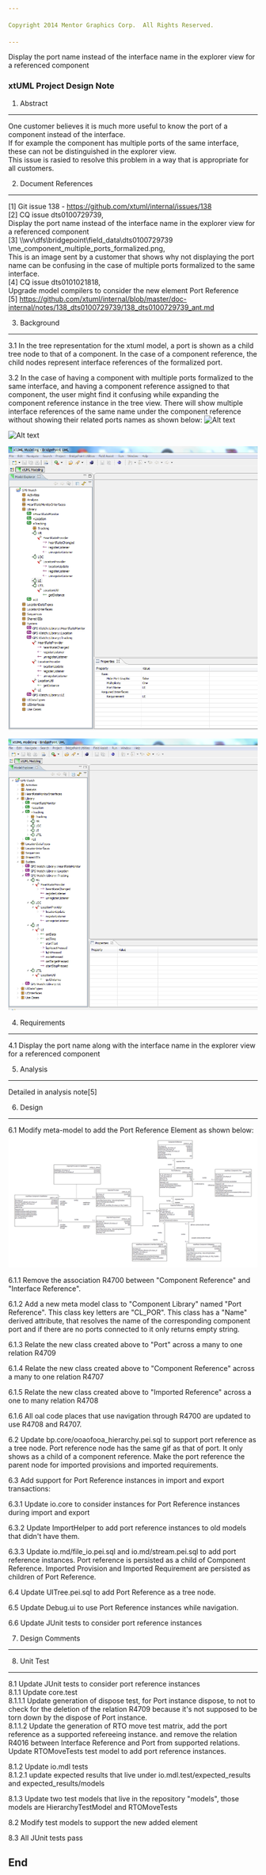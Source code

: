 ```yaml
---

Copyright 2014 Mentor Graphics Corp.  All Rights Reserved.

---
```


Display the port name instead of the interface name in the explorer view for a 
referenced component
### xtUML Project Design Note



1. Abstract
-----------
One customer believes it is much more useful to know the port of a component instead of the interface.  
If for example the component has multiple ports of the same interface, these can not be distinguished in the explorer view.  
This issue is rasied to resolve this problem in a way that is appropriate for all customers.

2. Document References
----------------------
[1] Git issue 138 - https://github.com/xtuml/internal/issues/138  
[2] CQ issue dts0100729739,  
    Display the port name instead of the interface name in the explorer view for a referenced component  
[3] \\\wv\dfs\bridgepoint\field_data\dts0100729739
    \me_component_multiple_ports_formalized.png,  
This is an image sent by a customer that shows why not displaying the port name can be confusing in the case of multiple ports formalized to the same interface.  
[4] CQ issue dts0101021818,  
Upgrade model compilers to consider the new element Port Reference  
[5] https://github.com/xtuml/internal/blob/master/doc-internal/notes/138_dts0100729739/138_dts0100729739_ant.md



3. Background
-------------
3.1 In the tree representation for the xtuml model, a port is shown as a child tree node to that of a component.
In the case of a component reference, the child nodes represent interface references of the formalized port.  

3.2 In the case of having a component with multiple ports formalized to the same interface, and having 
    a component reference assigned to that component, the user might find it confusing while expanding
    the component reference instance in the tree view.
    There will show multiple interface references of the same name under the component reference  
    without showing their related ports names as shown below:
    ![Alt text](./WithoutPortRefProject.PNG "Multiple interface references of the same name under the component reference  
    without showing their related ports names.")
    
   ![Alt text](./WithPortRefProject.PNG "Multiple interface references of the same name under the component reference  
    after showing their related ports names.")
    
    
   ![Alt text](./WithoutPortRefGPS.PNG "GPS project without port references.")
    
   ![Alt text](./WithPortRefGPS.PNG "GPS project without port references.")
    

4. Requirements
---------------
4.1 Display the port name along with the interface name in the explorer view for
    a referenced component


5. Analysis
-----------
Detailed in analysis note[5]


6. Design
---------
6.1 Modify meta-model to add the Port Reference Element as shown below: 
 ![Alt text](./MM_PortRef.png "meta model update for port references.")
     
6.1.1 Remove the association R4700 between "Component Reference" and "Interface Reference".    
           
6.1.2 Add a new meta model class to "Component Library" named "Port Reference". 
      This class key letters are "CL_POR". This class has a "Name" derived attribute, that resolves the name of the corresponding component port 
      and if there are no ports connected to it only returns empty string. 
 
6.1.3 Relate the new class created above to "Port" across a many to one relation R4709

6.1.4 Relate the new class created above to "Component Reference" across a many to one relation R4707
      
6.1.5 Relate the new class created above to "Imported Reference" across a one to many relation R4708

6.1.6 All oal code places that use navigation through R4700 are updated to use R4708 and R4707.    

6.2 Update bp.core/ooaofooa_hierarchy.pei.sql to support port reference as a tree node. 
    Port reference node has the same gif as that of port.  It only shows as a child of a component reference.
    Make the port reference the parent node for imported provisions and imported requirements.

6.3 Add support for Port Reference instances in import and export transactions:

6.3.1 Update io.core to consider instances for Port Reference instances during import and export

6.3.2 Update ImportHelper to add port reference instances to old models that didn't have them.

6.3.3 Update io.md/file_io.pei.sql and io.md/stream.pei.sql  to add port reference instances.
      Port reference is persisted as a child of Component Reference. 
      Imported Provision and Imported Requirement are persisted as children of Port Reference.
    
    
6.4 Update UITree.pei.sql to add Port Reference as a tree node.

6.5 Update Debug.ui to use Port Reference instances while navigation.

6.6 Update JUnit tests to consider port reference instances 


        
      
7. Design Comments
------------------



8. Unit Test
------------
8.1 Update JUnit tests to consider port reference instances  
8.1.1 Update core.test   
8.1.1.1 Update generation of dispose test, for Port instance dispose, to not to check for the deletion of 
        the relation R4709 because it's not supposed to be torn down by the dispose of Port instance.  
8.1.1.2 Update the generation of RTO move test matrix, add the port reference as a supported refereeing instance.
        and remove the relation R4016 between Interface Reference and Port from supported relations.   
        Update RTOMoveTests test model to add port reference instances.  
        
8.1.2 Update io.mdl tests   
8.1.2.1 update expected results that live under io.mdl.test/expected_results and expected_results/models   

8.1.3 Update two test models that live in the repository "models", those models are 
      HierarchyTestModel and RTOMoveTests


8.2 Modify test models to support the new added element

8.3 All JUnit tests pass


End
---

